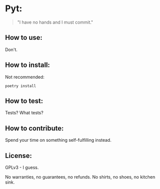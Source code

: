 # Pyt: 
> "I have no hands and I must commit."


## How to use:

Don't.

## How to install:

Not recommended:

    poetry install

## How to test:

Tests? What tests?

## How to contribute:

Spend your time on something self-fulfilling instead.

## License:
GPLv3 - I guess.

No warranties, no guarantees, no refunds. No shirts, no shoes, no kitchen sink.